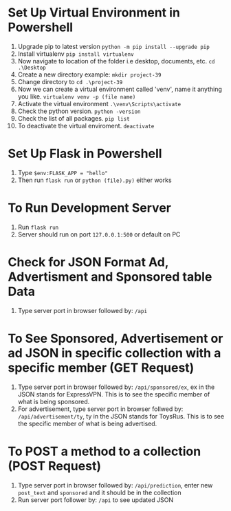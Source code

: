# Set Up Virtual Environment in Powershell
1) Upgrade pip to latest version `python -m pip install --upgrade pip`
2) Install virtualenv `pip install virtualenv`
3) Now navigate to location of the folder i.e desktop, documents, etc. `cd .\Desktop`
4) Create a new directory example: `mkdir project-39`
5) Change directory to `cd .\project-39`
6) Now we can create a virtual environment called 'venv', name it anything you like. `virtualenv venv -p (file name)`
7) Activate the virtual environment `.\venv\Scripts\activate`
8) Check the python version. `python -version`
9) Check the list of all packages. `pip list`
10) To deactivate the virtual enviroment. `deactivate`

# Set Up Flask in Powershell 
1) Type `$env:FLASK_APP = "hello"`
2) Then run `flask run` or `python (file).py)` either works 

# To Run Development Server 
1) Run `flask run` 
2) Server should run on port `127.0.0.1:500` or default on PC

# Check for JSON Format Ad, Advertisment and Sponsored table Data
1) Type server port in browser followed by: `/api`

# To See Sponsored, Advertisement or ad JSON in specific collection with a specific member (GET Request)
1) Type server port in browser followed by: `/api/sponsored/ex`, ex in the JSON stands for ExpressVPN. This is to see the specific member of what is being sponsored.
2) For advertisement, type server port in browser follwed by: `/api/advertisement/ty`, ty in the JSON stands for ToysRus. This is to see the specific member of what is being advertised.

# To POST a method to a collection (POST Request)
1) Type server port in browser followed by: `/api/prediction`, enter new `post_text` and `sponsored` and it should be in the collection 
2) Run server port follower by: `/api` to see updated JSON 


